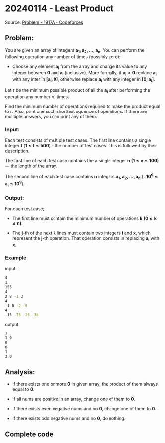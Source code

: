 # 20240114 - Least Product

Source: [Problem - 1917A - Codeforces](https://codeforces.com/problemset/problem/1917/A)

## Problem:

You are given an array of integers $\pmb{a_1,a_2,...,a_n}$. You can perform the following operation any number of times (possibly zero):

- Choose any element $\pmb{a_i}$ from the array and change its value to any integer between $\pmb{0}$ and $\pmb{a_i}$ (inclusive). More formally, if $\pmb{a_i<0}$ replace $\pmb{a_i}$ with any inter in $\pmb{[a_i,0]}$, otherwise replace $\pmb{a_i}$ with any integer in $\pmb{[0,a_i]}$.

Let $\pmb{r}$ be the minimum possible product of all the $\pmb{a_i}$ after performing the operation any number of times.

Find the minimum number of operations required to make the product equal to $\pmb{r}$. Also, print one such shorttest squence of operations. If there are mulitiple answers, you can print any of them.

### Input:

Each test consists of multiple test cases. The first line contains a single integer $\pmb{t}$
 ($\pmb{1≤t≤500}$) - the number of test cases. This is followed by their description.

The first line of each test case contains the a single integer $\pmb{n\ (1≤n≤100)}$ — the length of the array.

The second line of each test case contains $\pmb{n}$ integers  $\pmb{a_1,a_2,...,a_n}$ ($-\pmb{10^9\leq a_i\leq10^9}$).

### Output:

For each test case;

- The first line must contain the minimum number of operations $\pmb{k\ (0\leq k\leq n)}$.

- The $\pmb{j}$-th of the next $\pmb{k}$ lines must contain two integers $\pmb{i}$ and $\pmb{x}$, which represent the    $\pmb{j}$-th operation. That operation consists in replacing $\pmb{a_i}$ with $\pmb{x}$.

### Example

input:

```bash
4
1
155
4
2 8 -1 3
4
-1 0 -2 -5
4
-15 -75 -25 -30
```

output

```bash
1
1 0
0
0
1
3 0

```



## Analysis:

- If there exists one or more $\pmb{0}$ in given array, the product of them always equal to $\pmb{0}$. 

- If all nums are positive in an array, change one of them to $\pmb{0}$.

- If there exists even negative  nums and no $\pmb{0}$, change one of them to $\pmb{0}$.

- If there exists odd negative nums and no $\pmb{0}$, do nothing. 

## Complete code

```cpp

```
